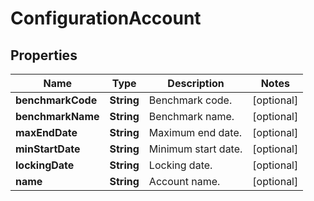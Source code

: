 

# ConfigurationAccount

## Properties

Name | Type | Description | Notes
------------ | ------------- | ------------- | -------------
**benchmarkCode** | **String** | Benchmark code. |  [optional]
**benchmarkName** | **String** | Benchmark name. |  [optional]
**maxEndDate** | **String** | Maximum end date. |  [optional]
**minStartDate** | **String** | Minimum start date. |  [optional]
**lockingDate** | **String** | Locking date. |  [optional]
**name** | **String** | Account name. |  [optional]



